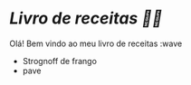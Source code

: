 # *Livro de receitas :man_cook:*

Olá! Bem vindo ao meu livro de receitas :wave

- Strognoff de frango
- pave